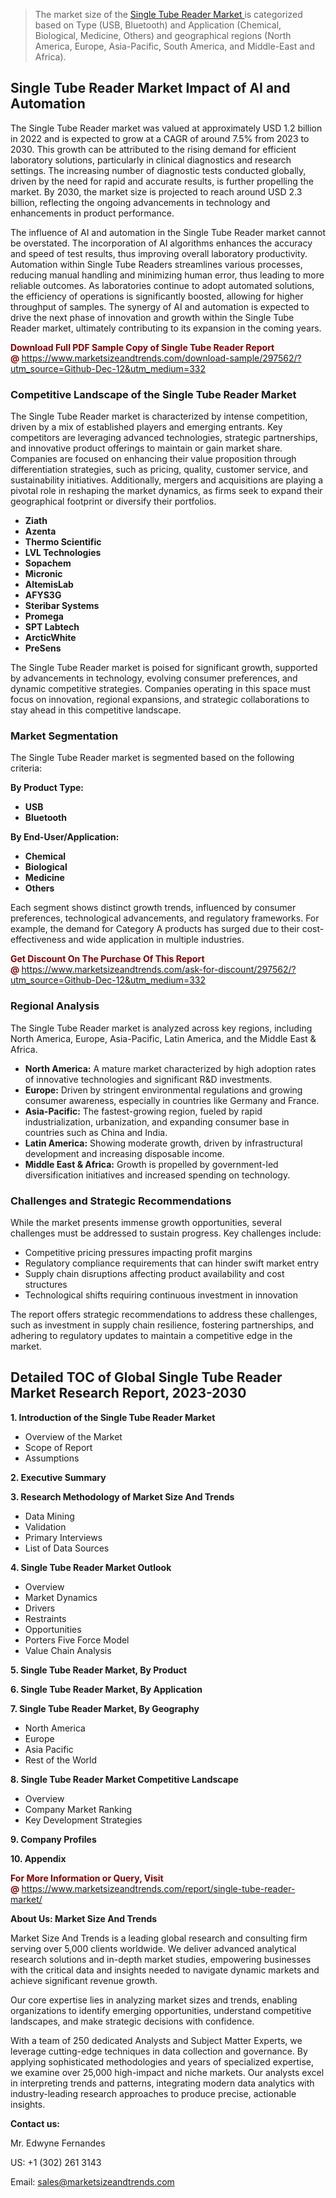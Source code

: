 <blockquote><p>The market size of the <a href="https://www.marketsizeandtrends.com/download-sample/297562/?utm_source=Github-Dec-12&amp;utm_medium=332" target="_blank">Single Tube Reader Market </a>is categorized based on Type (USB, Bluetooth) and Application (Chemical, Biological, Medicine, Others) and geographical regions (North America, Europe, Asia-Pacific, South America, and Middle-East and Africa).</p></blockquote><p><h2>Single Tube Reader Market Impact of AI and Automation</h2><p>The Single Tube Reader market was valued at approximately USD 1.2 billion in 2022 and is expected to grow at a CAGR of around 7.5% from 2023 to 2030. This growth can be attributed to the rising demand for efficient laboratory solutions, particularly in clinical diagnostics and research settings. The increasing number of diagnostic tests conducted globally, driven by the need for rapid and accurate results, is further propelling the market. By 2030, the market size is projected to reach around USD 2.3 billion, reflecting the ongoing advancements in technology and enhancements in product performance.</p><p>The influence of AI and automation in the Single Tube Reader market cannot be overstated. The incorporation of AI algorithms enhances the accuracy and speed of test results, thus improving overall laboratory productivity. Automation within Single Tube Readers streamlines various processes, reducing manual handling and minimizing human error, thus leading to more reliable outcomes. As laboratories continue to adopt automated solutions, the efficiency of operations is significantly boosted, allowing for higher throughput of samples. The synergy of AI and automation is expected to drive the next phase of innovation and growth within the Single Tube Reader market, ultimately contributing to its expansion in the coming years.</p></p><p><strong><span style="color: #800000;">Download Full PDF Sample Copy of Single Tube Reader Report @</span>&nbsp;</strong><a href="https://www.marketsizeandtrends.com/download-sample/297562/?utm_source=Github-Dec-12&amp;utm_medium=332">https://www.marketsizeandtrends.com/download-sample/297562/?utm_source=Github-Dec-12&amp;utm_medium=332</a></p><h3>Competitive Landscape of the Single Tube Reader Market</h3><p>The Single Tube Reader market is characterized by intense competition, driven by a mix of established players and emerging entrants. Key competitors are leveraging advanced technologies, strategic partnerships, and innovative product offerings to maintain or gain market share. Companies are focused on enhancing their value proposition through differentiation strategies, such as pricing, quality, customer service, and sustainability initiatives. Additionally, mergers and acquisitions are playing a pivotal role in reshaping the market dynamics, as firms seek to expand their geographical footprint or diversify their portfolios.</p><p><strong><p><ul><li>Ziath </li><li> Azenta </li><li> Thermo Scientific </li><li> LVL Technologies </li><li> Sopachem </li><li> Micronic </li><li> AltemisLab </li><li> AFYS3G </li><li> Steribar Systems </li><li> Promega </li><li> SPT Labtech </li><li> ArcticWhite </li><li> PreSens</p></li></ul></p></strong></p><p>The Single Tube Reader market is poised for significant growth, supported by advancements in technology, evolving consumer preferences, and dynamic competitive strategies. Companies operating in this space must focus on innovation, regional expansions, and strategic collaborations to stay ahead in this competitive landscape.</p><h3>Market Segmentation</h3><p>The Single Tube Reader market is segmented based on the following criteria:</p><p><strong>By Product Type:</strong></p><p><strong><p><ul><li>USB </li><li> Bluetooth</p></li></ul></p></strong></p><p><strong>By End-User/Application:</strong></p><p><strong><p><ul><li>Chemical </li><li> Biological </li><li> Medicine </li><li> Others</p></li></ul></p></strong></p><p>Each segment shows distinct growth trends, influenced by consumer preferences, technological advancements, and regulatory frameworks. For example, the demand for Category A products has surged due to their cost-effectiveness and wide application in multiple industries.</p><p><strong><span style="color: #800000;">Get Discount On The Purchase Of This Report @&nbsp;</span></strong><a href="https://www.marketsizeandtrends.com/ask-for-discount/297562/?utm_source=Github-Dec-12&amp;utm_medium=332">https://www.marketsizeandtrends.com/ask-for-discount/297562/?utm_source=Github-Dec-12&amp;utm_medium=332</a></p><h3>Regional Analysis</h3><p>The Single Tube Reader market is analyzed across key regions, including North America, Europe, Asia-Pacific, Latin America, and the Middle East &amp; Africa.</p><ul><li><strong>North America:</strong> A mature market characterized by high adoption rates of innovative technologies and significant R&amp;D investments.</li><li><strong>Europe:</strong> Driven by stringent environmental regulations and growing consumer awareness, especially in countries like Germany and France.</li><li><strong>Asia-Pacific:</strong> The fastest-growing region, fueled by rapid industrialization, urbanization, and expanding consumer base in countries such as China and India.</li><li><strong>Latin America:</strong> Showing moderate growth, driven by infrastructural development and increasing disposable income.</li><li><strong>Middle East &amp; Africa:</strong> Growth is propelled by government-led diversification initiatives and increased spending on technology.</li></ul><h3>Challenges and Strategic Recommendations</h3><p>While the market presents immense growth opportunities, several challenges must be addressed to sustain progress. Key challenges include:</p><ul><li>Competitive pricing pressures impacting profit margins</li><li>Regulatory compliance requirements that can hinder swift market entry</li><li>Supply chain disruptions affecting product availability and cost structures</li><li>Technological shifts requiring continuous investment in innovation</li></ul><p>The report offers strategic recommendations to address these challenges, such as investment in supply chain resilience, fostering partnerships, and adhering to regulatory updates to maintain a competitive edge in the market.</p><h2>Detailed TOC of Global Single Tube Reader Market Research Report, 2023-2030</h2><p><strong>1. Introduction of the Single Tube Reader Market</strong></p><ul><li>Overview of the Market</li><li>Scope of Report</li><li>Assumptions&nbsp;</li></ul><p><strong>2. Executive Summary</strong></p><p><strong>3. Research Methodology of <strong>Market Size And Trends</strong></strong></p><ul><li>Data Mining</li><li>Validation</li><li>Primary Interviews</li><li>List of Data Sources&nbsp;</li></ul><p><strong>4. Single Tube Reader Market Outlook</strong></p><ul><li>Overview</li><li>Market Dynamics</li><li>Drivers</li><li>Restraints</li><li>Opportunities</li><li>Porters Five Force Model</li><li>Value Chain Analysis&nbsp;</li></ul><p><strong>5. Single Tube Reader Market, By Product</strong></p><p><strong>6. Single Tube Reader Market, By Application</strong></p><p><strong>7. Single Tube Reader Market, By Geography</strong></p><ul><li>North America</li><li>Europe</li><li>Asia Pacific</li><li>Rest of the World&nbsp;</li></ul><p><strong>8. Single Tube Reader Market Competitive Landscape</strong></p><ul><li>Overview</li><li>Company Market Ranking</li><li>Key Development Strategies&nbsp;</li></ul><p><strong>9. Company Profiles</strong></p><p><strong>10. Appendix</strong></p><p><strong><span style="color: #800000;">For More Information or Query, Visit @&nbsp;</span></strong><a href="https://www.marketsizeandtrends.com/report/single-tube-reader-market/">https://www.marketsizeandtrends.com/report/single-tube-reader-market/</a></p><p></p><p><strong>About Us:&nbsp;Market Size And Trends</strong></p><p>Market Size And Trends&nbsp;is a leading global research and consulting firm serving over 5,000 clients worldwide. We deliver advanced analytical research solutions and in-depth market studies, empowering businesses with the critical data and insights needed to navigate dynamic markets and achieve significant revenue growth.</p><p>Our core expertise lies in analyzing market sizes and trends, enabling organizations to identify emerging opportunities, understand competitive landscapes, and make strategic decisions with confidence.</p><p>With a team of 250 dedicated Analysts and Subject Matter Experts, we leverage cutting-edge techniques in data collection and governance. By applying sophisticated methodologies and years of specialized expertise, we examine over 25,000 high-impact and niche markets. Our analysts excel in interpreting trends and patterns, integrating modern data analytics with industry-leading research approaches to produce precise, actionable insights.</p><p><strong>Contact us:</strong></p><p>Mr. Edwyne Fernandes</p><p>US: +1 (302) 261 3143</p><p>Email: <a href="mailto:sales@marketsizeandtrends.com">sales@marketsizeandtrends.com</a>&nbsp;</p>
